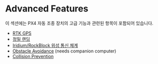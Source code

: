 # Advanced Features

이 섹션에는 PX4 자동 조종 장치의 고급 기능과 관련된 항목이 포함되어 있습니다.

* [RTK GPS](../advanced_features/rtk-gps.md)
* [정밀 랜딩](../advanced_features/precland.md)
* [Iridium/RockBlock 위성 통신 체계](../advanced_features/satcom_roadblock.md)
* [Obstacle Avoidance](../computer_vision/obstacle_avoidance.md) (needs companion computer)
* [Collision Prevention](../computer_vision/collision_prevention.md)